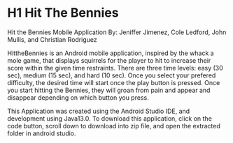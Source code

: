 # H1 **Hit The Bennies**
Hit the Bennies Mobile Application By: Jeniffer Jimenez, Cole Ledford, John Mullis, and Christian Rodriguez

HittheBennies is an Android mobile application, inspired by the whack a mole game, that displays squirrels for the player to hit to increase their score within the given time restraints. There are three time levels: easy (30 sec), medium (15 sec), and hard (10 sec).
Once you select your prefered difficulty, the desired time will start once the play button is pressed. Once you start hitting the Bennies, they will groan from pain and appear and disappear depending on which button you press. 

This Application was created using the Android Studio IDE, and development using Java13.0. To download this application, click on the code button, scroll down to download into zip file, and open the extracted folder in android studio.
